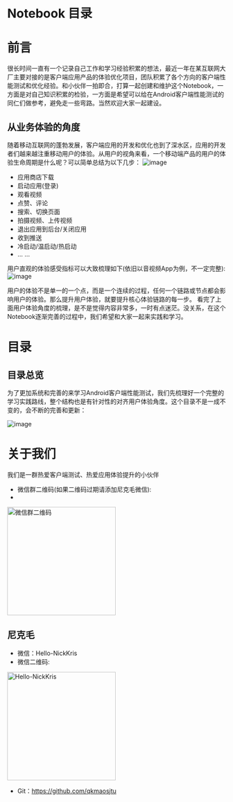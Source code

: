 # Notebook 目录
# 前言
很长时间一直有一个记录自己工作和学习经验积累的想法，最近一年在某互联网大厂主要对接的是客户端应用产品的体验优化项目，团队积累了各个方向的客户端性能测试和优化经验。和小伙伴一拍即合，打算一起创建和维护这个Notebook，一方面是对自己知识积累的检验，一方面是希望可以给在Android客户端性能测试的同仁们做参考，避免走一些弯路。当然欢迎大家一起建设。
## 从业务体验的角度
随着移动互联网的蓬勃发展，客户端应用的开发和优化也到了深水区，应用的开发者们越来越注重移动用户的体验。从用户的视角来看，一个移动端产品的用户的体验生命周期是什么呢？可以简单总结为以下几步：
![image](https://user-images.githubusercontent.com/74824715/113503760-62b27f00-9566-11eb-8802-1f418a653615.png)
- 应用商店下载
- 启动应用(登录)
- 观看视频
- 点赞、评论
- 搜索、切换页面
- 拍摄视频、上传视频
- 退出应用到后台/关闭应用
- 收到推送
- 冷启动/温启动/热启动
- ... ...

用户直观的体验感受指标可以大致梳理如下(依旧以音视频App为例，不一定完整):
![image](https://user-images.githubusercontent.com/74824715/113504432-9f807500-956a-11eb-918b-ccb2234817b6.png)

用户的体验不是单一的一个点，而是一个连续的过程，任何一个链路或节点都会影响用户的体验。那么提升用户体验，就要提升核心体验链路的每一步。
看完了上面用户体验角度的梳理，是不是觉得内容非常多，一时有点迷茫。没关系，在这个Notebook逐渐完善的过程中，我们希望和大家一起来实践和学习。
# 目录
## 目录总览
为了更加系统和完善的来学习Android客户端性能测试，我们先梳理好一个完整的学习实践路线，整个结构也是有针对性的对齐用户体验角度。这个目录不是一成不变的，会不断的完善和更新：

![image](https://user-images.githubusercontent.com/74824715/113505150-a5c52000-956f-11eb-9ec2-56fe46ec5761.png)

# 关于我们
我们是一群热爱客户端测试、热爱应用体验提升的小伙伴
- 微信群二维码(如果二维码过期请添加尼克毛微信):
- 
<img src="https://user-images.githubusercontent.com/16631352/113505669-f12cfd80-9572-11eb-9d0c-211f2af8ade9.png" width="250" alt="微信群二维码"/><br/>
## 尼克毛
- 微信：Hello-NickKris
- 微信二维码:

<img src="https://user-images.githubusercontent.com/16631352/113505966-841a6780-9574-11eb-94ed-e54dbbac9d6f.png" width="250" alt="Hello-NickKris"/><br/>
- Git：https://github.com/qkmaosjtu
